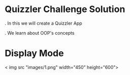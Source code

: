 
# Quizzler Challenge Solution

. In this we will create a Quizzler App

. We learn about OOP's concepts


# Display Mode

< img src "images/1.png" width="450" height="600">

